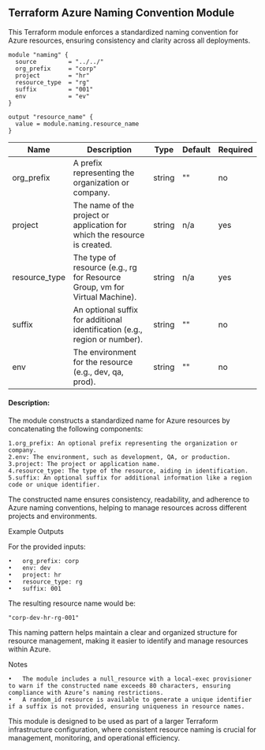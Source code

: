 ## Terraform Azure Naming Convention Module

This Terraform module enforces a standardized naming convention for Azure resources, ensuring consistency and clarity across all deployments.

```hcl
module "naming" {
  source         = "../../"
  org_prefix     = "corp"
  project        = "hr"
  resource_type  = "rg"
  suffix         = "001"
  env            = "ev"
}

output "resource_name" {
  value = module.naming.resource_name
}
```

| Name           | Description                                                                 | Type   | Default | Required |
|----------------|-----------------------------------------------------------------------------|--------|---------|----------|
| org_prefix     | A prefix representing the organization or company.                          | string | ""      | no       |
| project        | The name of the project or application for which the resource is created.   | string | n/a     | yes      |
| resource_type  | The type of resource (e.g., rg for Resource Group, vm for Virtual Machine). | string | n/a     | yes      |
| suffix         | An optional suffix for additional identification (e.g., region or number).  | string | ""      | no       |
| env            | The environment for the resource (e.g., dev, qa, prod).                     | string | ""      | no       |

#### Description:

The module constructs a standardized name for Azure resources by concatenating the following components:

	1.org_prefix: An optional prefix representing the organization or company.
	2.env: The environment, such as development, QA, or production.
	3.project: The project or application name.
	4.resource_type: The type of the resource, aiding in identification.
	5.suffix: An optional suffix for additional information like a region code or unique identifier.

The constructed name ensures consistency, readability, and adherence to Azure naming conventions, helping to manage resources across different projects and environments.

Example Outputs

For the provided inputs:

	•	org_prefix: corp
	•	env: dev
	•	project: hr
	•	resource_type: rg
	•	suffix: 001

The resulting resource name would be:
```shell
"corp-dev-hr-rg-001"
```

This naming pattern helps maintain a clear and organized structure for resource management, making it easier to identify and manage resources within Azure.

Notes

	•	The module includes a null_resource with a local-exec provisioner to warn if the constructed name exceeds 80 characters, ensuring compliance with Azure’s naming restrictions.
	•	A random_id resource is available to generate a unique identifier if a suffix is not provided, ensuring uniqueness in resource names.

This module is designed to be used as part of a larger Terraform infrastructure configuration, where consistent resource naming is crucial for management, monitoring, and operational efficiency.